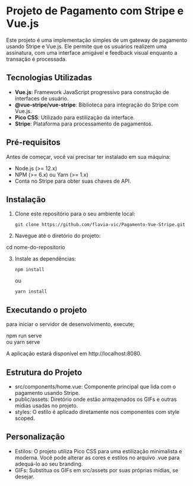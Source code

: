 # Projeto de Pagamento com Stripe e Vue.js

Este projeto é uma implementação simples de um gateway de pagamento usando Stripe e Vue.js. Ele permite que os usuários realizem uma assinatura, com uma interface amigável e feedback visual enquanto a transação é processada.

## Tecnologias Utilizadas

- **Vue.js**: Framework JavaScript progressivo para construção de interfaces de usuário.
- **@vue-stripe/vue-stripe**: Biblioteca para integração do Stripe com Vue.js.
- **Pico CSS**: Utilizado para estilização da interface.
- **Stripe**: Plataforma para processamento de pagamentos.

## Pré-requisitos

Antes de começar, você vai precisar ter instalado em sua máquina:

- Node.js (>= 12.x)
- NPM (>= 6.x) ou Yarn (>= 1.x)
- Conta no Stripe para obter suas chaves de API.

## Instalação

1. Clone este repositório para o seu ambiente local:

   ```
   git clone https://github.com/flavia-vic/Pagamento-Vue-Stripe.git
    ```
2. Navegue até o diretório do projeto:

cd nome-do-repositorio

3. Instale as dependências:

   ```
   npm install
    ```
    ou
   ```
   yarn install
    ```



## Executando o projeto

para iniciar o servidor de desenvolvimento, execute;

npm run serve   
ou
yarn serve

A aplicação estará disponível em http://localhost:8080.

## Estrutura do Projeto

- src/components/home.vue: Componente principal que lida com o pagamento usando Stripe.
- public/assets: Diretório onde estão armazenados os GIFs e outras mídias usadas no projeto.
- styles: O estilo é aplicado diretamente nos componentes com style scoped.

## Personalização
- Estilos: O projeto utiliza Pico CSS para uma estilização minimalista e moderna. Você pode alterar as cores e estilos no arquivo .vue para adequá-lo ao seu branding.
- GIFs: Substitua os GIFs em src/assets por suas próprias mídias, se desejar.